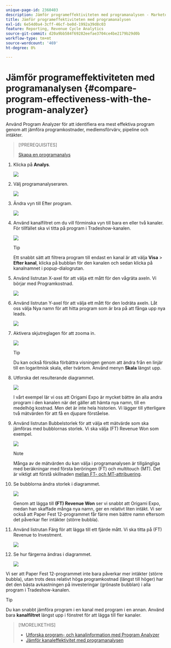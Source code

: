 ```yaml
---
unique-page-id: 2360403
description: Jämför programeffektiviteten med programanalysen - Marketo Docs - produktdokumentation
title: Jämför programeffektiviteten med programanalysen
exl-id: 6e54d0a4-3cff-46cf-be0d-1992a39d8c03
feature: Reporting, Revenue Cycle Analytics
source-git-commit: d20a9bb584f69282eefae3704ce4be2179b29d0b
workflow-type: tm+mt
source-wordcount: '469'
ht-degree: 0%

---
```


# Jämför programeffektiviteten med programanalysen {#compare-program-effectiveness-with-the-program-analyzer}

Använd Program Analyzer för att identifiera era mest effektiva program genom att jämföra programkostnader, medlemsförvärv, pipeline och intäkter.

>[!PREREQUISITES]
>
>[Skapa en programanalys](/help/marketo/product-docs/reporting/revenue-cycle-analytics/program-analytics/create-a-program-analyzer.md)

1. Klicka på **Analys**.

   ![](assets/image2014-9-17-18-3a50-3a30.png)

1. Välj programanalyseraren.

   ![](assets/image2014-9-17-18-3a50-3a37.png)

1. Ändra vyn till Efter program.

   ![](assets/image2014-9-17-18-3a50-3a44.png)

1. Använd kanalfiltret om du vill förminska vyn till bara en eller två kanaler. För tillfället ska vi titta på program i Tradeshow-kanalen.

   ![](assets/image2014-9-17-18-3a51-3a2.png)

   >[!TIP]
   >
   >Ett snabbt sätt att filtrera program till endast en kanal är att välja **Visa** > **Efter kanal**, klicka på bubblan för den kanalen och sedan klicka på kanalnamnet i popup-dialogrutan.

1. Använd listrutan X-axel för att välja ett mått för den vågräta axeln. Vi börjar med Programkostnad.

   ![](assets/image2014-9-17-18-3a52-3a16.png)

1. Använd listrutan Y-axel för att välja ett mått för den lodräta axeln. Låt oss välja Nya namn för att hitta program som är bra på att fånga upp nya leads.

   ![](assets/image2014-9-17-18-3a52-3a26.png)

1. Aktivera skjutreglagen för att zooma in.

   ![](assets/image2014-9-17-18-3a53-3a9.png)

   >[!TIP]
   >
   >Du kan också försöka förbättra visningen genom att ändra från en linjär till en logaritmisk skala, eller tvärtom. Använd menyn **Skala** längst upp.

1. Utforska det resulterande diagrammet.

   ![](assets/image2014-9-17-18-3a53-3a49.png)

   I vårt exempel lär vi oss att Origami Expo är mycket bättre än alla andra program i den kanalen när det gäller att hämta nya namn, till en medelhög kostnad. Men det är inte hela historien. Vi lägger till ytterligare två mätvärden för att få en djupare förståelse.

1. Använd listrutan Bubbelstorlek för att välja ett mätvärde som ska jämföras med bubblornas storlek. Vi ska välja (FT) Revenue Won som exempel.

   ![](assets/image2014-9-17-18-3a54-3a25.png)

   >[!NOTE]
   >
   >Många av de mätvärden du kan välja i programanalysen är tillgängliga med beräkningar med första beröringen (FT) och multitouch (MT). Det är viktigt att förstå skillnaden [mellan FT- och MT-attribuering](/help/marketo/product-docs/reporting/revenue-cycle-analytics/revenue-tools/attribution/understanding-attribution.md).

1. Se bubblorna ändra storlek i diagrammet.

   ![](assets/image2014-9-17-18-3a54-3a57.png)

   Genom att lägga till **(FT) Revenue Won** ser vi snabbt att Origami Expo, medan han skaffade många nya namn, ger en relativt liten intäkt. Vi ser också att Paper Fest 12-programmet får färre men bättre namn eftersom det påverkar fler intäkter (större bubbla).

1. Använd listrutan Färg för att lägga till ett fjärde mått. Vi ska titta på (FT) Revenue to Investment.

   ![](assets/image2014-9-17-18-3a55-3a33.png)

1. Se hur färgerna ändras i diagrammet.

   ![](assets/image2014-9-17-18-3a55-3a47.png)

Vi ser att Paper Fest 12-programmet inte bara påverkar mer intäkter (större bubbla), utan trots dess relativt höga programkostnad (längst till höger) har det den bästa avkastningen på investeringar (grönaste bubblan) i alla program i Tradeshow-kanalen.

>[!TIP]
>
>Du kan snabbt jämföra program i en kanal med program i en annan. Använd bara **kanalfiltret** längst upp i fönstret för att lägga till fler kanaler.

>[!MORELIKETHIS]
>
>* [Utforska program- och kanalinformation med Program Analyzer](/help/marketo/product-docs/reporting/revenue-cycle-analytics/program-analytics/explore-program-and-channel-details-with-the-program-analyzer.md)
>* [Jämför kanaleffektivitet med programanalysen](/help/marketo/product-docs/reporting/revenue-cycle-analytics/program-analytics/compare-channel-effectiveness-with-the-program-analyzer.md)
